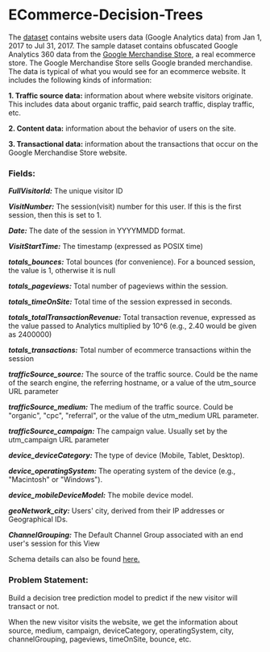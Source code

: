 # ECommerce-Decision-Trees

The [dataset](https://github.com/aamirpatel23/ECommerce-Decision-Trees/blob/master/sample_user_data.rar) contains website users data (Google Analytics data) from Jan 1, 2017 to Jul 31, 2017. The sample dataset contains obfuscated Google Analytics 360 data from the [Google Merchandise Store](https://www.googlemerchandisestore.com/shop.axd/Home?utm_source=Partners&utm_medium=affiliate&utm_campaign=Data%20Share%20Promo), a real ecommerce store. The Google Merchandise Store sells Google branded merchandise. The data is typical of what you would see for an ecommerce website. It includes the following kinds of information:

**1. Traffic source data:** information about where website visitors originate. This includes data about organic traffic, paid search traffic, display traffic, etc.

**2. Content data:** information about the behavior of users on the site.

**3. Transactional data:** information about the transactions that occur on the Google Merchandise Store website.

### Fields:
***FullVisitorId:*** The unique visitor ID

***VisitNumber:*** The session(visit) number for this user. If this is the first session, then this is set to 1.

***Date:*** The date of the session in YYYYMMDD format.

***VisitStartTime:*** The timestamp (expressed as POSIX time)

***totals_bounces:*** Total bounces (for convenience). For a bounced session, the value is 1, otherwise it is null

***totals_pageviews:*** Total number of pageviews within the session.

***totals_timeOnSite:*** Total time of the session expressed in seconds.

***totals_totalTransactionRevenue:*** Total transaction revenue, expressed as the value passed to Analytics multiplied by 10^6 (e.g., 2.40 would be given as 2400000)

***totals_transactions:*** Total number of ecommerce transactions within the session

***trafficSource_source:*** The source of the traffic source. Could be the name of the search engine, the referring hostname, or a value of the utm_source URL parameter

***trafficSource_medium:*** The medium of the traffic source. Could be "organic", "cpc", "referral", or the value of the utm_medium URL parameter.

***trafficSource_campaign:*** The campaign value. Usually set by the utm_campaign URL parameter

***device_deviceCategory:*** The type of device (Mobile, Tablet, Desktop).

***device_operatingSystem:*** The operating system of the device (e.g., "Macintosh" or "Windows").

***device_mobileDeviceModel:*** The mobile device model.

***geoNetwork_city:*** Users' city, derived from their IP addresses or Geographical IDs.

***ChannelGrouping:*** The Default Channel Group associated with an end user's session for this View

Schema details can also be found [here.](https://support.google.com/analytics/answer/3437719?hl=en)

### Problem Statement:

Build a decision tree prediction model to predict if the new visitor will transact or not.

When the new visitor visits the website, we get the information about source, medium, campaign, deviceCategory, operatingSystem, city, channelGrouping, pageviews, timeOnSite, bounce, etc.
